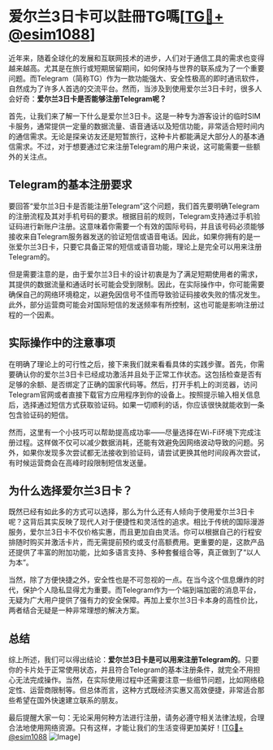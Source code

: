 # 爱尔兰3日卡可以註冊TG嗎[[TG💪+ @esim1088](https://t.me/s/esim1088)]

近年来，随着全球化的发展和互联网技术的进步，人们对于通信工具的需求也变得越来越高。尤其是在旅行或短期居留期间，如何保持与世界的联系成为了一个重要问题。而Telegram（简称TG）作为一款功能强大、安全性极高的即时通讯软件，自然成为了许多人首选的交流平台。然而，当涉及到使用爱尔兰3日卡时，很多人会好奇：**爱尔兰3日卡是否能够注册Telegram呢？**

首先，让我们来了解一下什么是爱尔兰3日卡。这是一种专为游客设计的临时SIM卡服务，通常提供一定量的数据流量、语音通话以及短信功能，非常适合短时间内的通信需求。无论是探亲访友还是短暂旅行，这种卡片都能满足大部分人的基本通信需求。不过，对于想要通过它来注册Telegram的用户来说，这可能需要一些额外的关注点。

## Telegram的基本注册要求

要回答“爱尔兰3日卡是否能注册Telegram”这个问题，我们首先要明确Telegram的注册流程及其对手机号码的要求。根据目前的规则，Telegram支持通过手机验证码进行新账户注册。这意味着你需要一个有效的国际号码，并且该号码必须能够接收来自Telegram服务器发送的验证短信或语音电话。因此，如果你拥有的是一张爱尔兰3日卡，只要它具备正常的短信或语音功能，理论上是完全可以用来注册Telegram的。

但是需要注意的是，由于爱尔兰3日卡的设计初衷是为了满足短期使用者的需求，其提供的数据流量和通话时长可能会受到限制。因此，在实际操作中，你可能需要确保自己的网络环境稳定，以避免因信号不佳而导致验证码接收失败的情况发生。此外，部分运营商可能会对国际短信的发送频率有所控制，这也可能是影响注册过程的一个因素。

## 实际操作中的注意事项

在明确了理论上的可行性之后，接下来我们就来看看具体的实践步骤。首先，你需要确认你的爱尔兰3日卡已经成功激活并且处于正常工作状态。这包括检查是否有足够的余额、是否绑定了正确的国家代码等。然后，打开手机上的浏览器，访问Telegram官网或者直接下载官方应用程序到你的设备上。按照提示输入相关信息后，选择通过短信方式获取验证码。如果一切顺利的话，你应该很快就能收到一条包含验证码的短信。

然而，这里有一个小技巧可以帮助提高成功率——尽量选择在Wi-Fi环境下完成注册过程。这样做不仅可以减少数据消耗，还能有效避免因网络波动导致的问题。另外，如果你发现多次尝试都无法接收到验证码，请尝试更换其他时间段再次尝试，有时候运营商会在高峰时段限制短信发送量。

## 为什么选择爱尔兰3日卡？

既然已经有如此多的方式可以选择，那么为什么还有人倾向于使用爱尔兰3日卡呢？这背后其实反映了现代人对于便捷性和灵活性的追求。相比于传统的国际漫游服务，爱尔兰3日卡不仅价格实惠，而且更加自由灵活。你可以根据自己的行程安排随时购买并激活卡片，而无需提前预约或支付高额费用。更重要的是，这款产品还提供了丰富的附加功能，比如多语言支持、多种套餐组合等，真正做到了“以人为本”。

当然，除了方便快捷之外，安全性也是不可忽视的一点。在当今这个信息爆炸的时代，保护个人隐私显得尤为重要。而Telegram作为一个端到端加密的消息平台，无疑为广大用户提供了强有力的安全保障。再加上爱尔兰3日卡本身的高性价比，两者结合无疑是一种非常理想的解决方案。

## 总结

综上所述，我们可以得出结论：**爱尔兰3日卡是可以用来注册Telegram的**。只要你的卡片处于正常使用状态，并且符合Telegram的基本注册条件，就完全不用担心无法完成操作。当然，在实际使用过程中还需要注意一些细节问题，比如网络稳定性、运营商限制等。但总体而言，这种方式既经济实惠又高效便捷，非常适合那些希望在国外快速建立联系的朋友。

最后提醒大家一句：无论采用何种方法进行注册，请务必遵守相关法律法规，合理合法地使用网络资源。只有这样，才能让我们的生活变得更加美好！[[TG💪+ @esim1088](https://t.me/s/esim1088) ![Image](https://i.postimg.cc/4NQfJmqS/Snipaste-2025-05-13-00-14-12.png)]